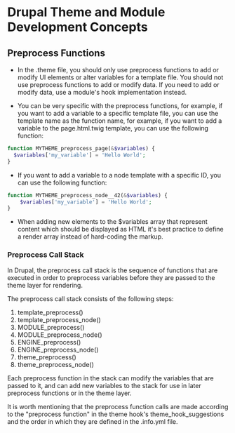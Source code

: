 # Drupal Theme and Module Development Concepts

## Preprocess Functions

- In the .theme file, you should only use preprocess functions to add or modify UI elements or alter variables for a template file. You should not use preprocess functions to add or modify data. If you need to add or modify data, use a module's hook implementation instead.

- You can be very specific with the preprocess functions, for example, if you want to add a variable to a specific template file, you can use the template name as the function name, for example, if you want to add a variable to the page.html.twig template, you can use the following function:

```php
function MYTHEME_preprocess_page(&$variables) {
  $variables['my_variable'] = 'Hello World';
}
```

- If you want to add a variable to a node template with a specific ID, you can use the following function:

```php
function MYTHEME_preprocess_node__42(&$variables) {
    $variables['my_variable'] = 'Hello World';
}
```

- When adding new elements to the $variables array that represent content which should be displayed as HTML it's best practice to define a render array instead of hard-coding the markup.

### Preprocess Call Stack

In Drupal, the preprocess call stack is the sequence of functions that are executed in order to preprocess variables before they are passed to the theme layer for rendering.

The preprocess call stack consists of the following steps:

1. template_preprocess()
2. template_preprocess_node()
3. MODULE_preprocess()
4. MODULE_preprocess_node()
5. ENGINE_preprocess()
6. ENGINE_preprocess_node()
7. theme_preprocess()
8. theme_preprocess_node()

Each preprocess function in the stack can modify the variables that are passed to it, and can add new variables to the stack for use in later preprocess functions or in the theme layer.

It is worth mentioning that the preprocess function calls are made according to the "preprocess function" in the theme hook's theme_hook_suggestions and the order in which they are defined in the .info.yml file.